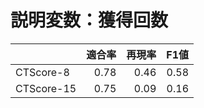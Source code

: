 # 説明変数：獲得回数
| | 適合率 | 再現率 | F1値 |
| :-- | --: | --: | --: |
| CTScore-8 | 0.78 | 0.46 | 0.58 |
| CTScore-15 | 0.75 | 0.09 | 0.16 |

